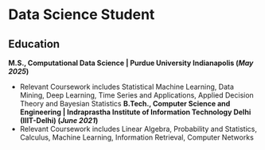 # Data Science Student

## Education
**M.S., Computational Data Science	| Purdue University Indianapolis (_May 2025_)**
- Relevant Coursework includes Statistical Machine Learning, Data Mining, Deep Learning, Time Series and
Applications, Applied Decision Theory and Bayesian Statistics
**B.Tech., Computer Science and Engineering | Indraprastha Institute of Information Technology Delhi (IIIT-Delhi) (_June 2021_)**
- Relevant Coursework includes Linear Algebra, Probability and Statistics, Calculus, Machine Learning, Information
Retrieval, Computer Networks

